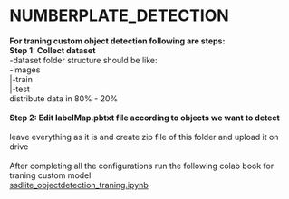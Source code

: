 # NUMBERPLATE_DETECTION

<b>For traning custom object detection following are steps:</b><br>
<b>Step 1: Collect dataset</b><br>
-dataset folder structure should be like:<br>
-images<br>
       |-train<br>
       |-test  <br>
distribute data in 80% - 20%
<br>
<br>
<b>Step 2: Edit labelMap.pbtxt file according to objects we want to detect</b><br>
<br>
leave everything as it is and create zip file of this folder and upload it on drive<br>
<br>
After completing all the configurations run the following colab book for traning custom model<br> 
<a href="https://colab.research.google.com/drive/1WM8xLkyLN9KOAqhoPbsvcjGYtRQ1J-x8#scrollTo=OY23YrKYgI14">ssdlite_objectdetection_traning.ipynb</a>
